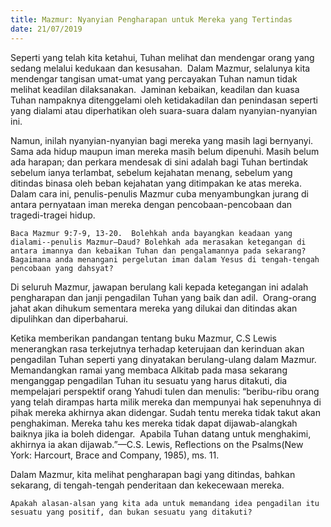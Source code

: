```yaml
---
title: Mazmur: Nyanyian Pengharapan untuk Mereka yang Tertindas
date: 21/07/2019
---
```


Seperti yang telah kita ketahui, Tuhan melihat dan mendengar orang yang sedang melalui kedukaan dan kesusahan.  Dalam Mazmur, selalunya kita mendengar tangisan umat-umat yang percayakan Tuhan namun tidak melihat keadilan dilaksanakan.  Jaminan kebaikan, keadilan dan kuasa Tuhan nampaknya ditenggelami oleh ketidakadilan dan penindasan seperti yang dialami atau diperhatikan oleh suara-suara dalam nyanyian-nyanyian ini.

Namun, inilah nyanyian-nyanyian bagi mereka yang masih lagi bernyanyi.  Sama ada hidup maupun iman mereka masih belum dipenuhi. Masih belum ada harapan; dan perkara mendesak di sini adalah bagi Tuhan bertindak sebelum ianya terlambat, sebelum kejahatan menang, sebelum yang ditindas binasa oleh beban kejahatan yang ditimpakan ke atas mereka.  Dalam cara ini, penulis-penulis Mazmur cuba menyambungkan jurang di antara pernyataan iman mereka dengan pencobaan-pencobaan dan tragedi-tragei hidup.

`Baca Mazmur 9:7-9, 13-20.  Bolehkah anda bayangkan keadaan yang dialami--penulis Mazmur—Daud? Bolehkah ada merasakan ketegangan di antara imannya dan kebaikan Tuhan dan pengalamannya pada sekarang?  Bagaimana anda menangani pergelutan iman dalam Yesus di tengah-tengah pencobaan yang dahsyat?`

Di seluruh Mazmur, jawapan berulang kali kepada ketegangan ini adalah pengharapan dan janji pengadilan Tuhan yang baik dan adil.  Orang-orang jahat akan dihukum sementara mereka yang dilukai dan ditindas akan dipulihkan dan diperbaharui.

Ketika memberikan pandangan tentang buku Mazmur, C.S Lewis menerangkan rasa terkejutnya terhadap keterujaan dan kerinduan akan pengadilan Tuhan seperti yang dinyatakan berulang-ulang dalam Mazmur.  Memandangkan ramai yang membaca Alkitab pada masa sekarang menganggap pengadilan Tuhan itu sesuatu yang harus ditakuti, dia mempelajari perspektif orang Yahudi tulen dan menulis: “beribu-ribu orang yang telah dirampas harta milik mereka dan mempunyai hak sepenuhnya di pihak mereka akhirnya akan didengar. Sudah tentu mereka tidak takut akan penghakiman. Mereka tahu kes mereka tidak dapat dijawab-alangkah baiknya jika ia boleh didengar.  Apabila Tuhan datang untuk menghakimi, akhirnya ia akan dijawab.”—C.S. Lewis, Reflections on the Psalms(New York: Harcourt, Brace and Company, 1985), ms. 11.

Dalam Mazmur, kita melihat pengharapan bagi yang ditindas, bahkan sekarang, di tengah-tengah penderitaan dan kekecewaan mereka.

`Apakah alasan-alsan yang kita ada untuk memandang idea pengadilan itu sesuatu yang positif, dan bukan sesuatu yang ditakuti?`